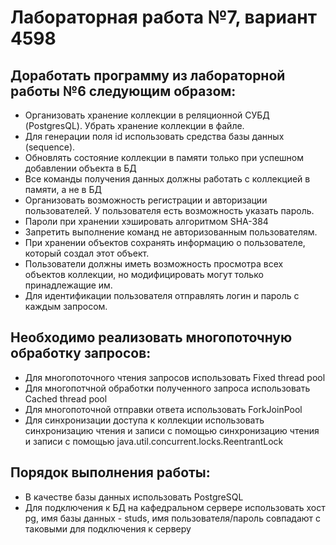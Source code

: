 # Лабораторная работа №7, вариант 4598
## Доработать программу из лабораторной работы №6 следующим образом:

* Организовать хранение коллекции в реляционной СУБД (PostgresQL). Убрать хранение коллекции в файле.
* Для генерации поля id использовать средства базы данных (sequence).
* Обновлять состояние коллекции в памяти только при успешном добавлении объекта в БД
* Все команды получения данных должны работать с коллекцией в памяти, а не в БД
* Организовать возможность регистрации и авторизации пользователей. У пользователя есть возможность указать пароль.
* Пароли при хранении хэшировать алгоритмом SHA-384
* Запретить выполнение команд не авторизованным пользователям.
* При хранении объектов сохранять информацию о пользователе, который создал этот объект.
* Пользователи должны иметь возможность просмотра всех объектов коллекции, но модифицировать могут только принадлежащие им.
* Для идентификации пользователя отправлять логин и пароль с каждым запросом.

## Необходимо реализовать многопоточную обработку запросов:

* Для многопоточного чтения запросов использовать Fixed thread pool
* Для многопотчной обработки полученного запроса использовать Cached thread pool
* Для многопоточной отправки ответа использовать ForkJoinPool
* Для синхронизации доступа к коллекции использовать синхронизацию чтения и записи с помощью синхронизацию чтения и записи с помощью java.util.concurrent.locks.ReentrantLock

## Порядок выполнения работы:

* В качестве базы данных использовать PostgreSQL
* Для подключения к БД на кафедральном сервере использовать хост pg, имя базы данных - studs, имя пользователя/пароль совпадают с таковыми для подключения к серверу
